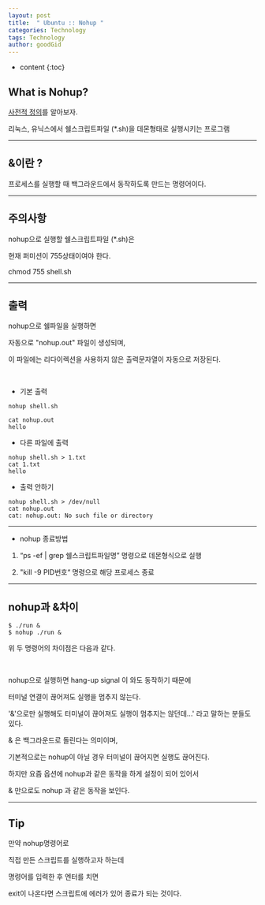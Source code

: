 ```yaml
---
layout: post
title:  " Ubuntu :: Nohup "
categories: Technology
tags: Technology
author: goodGid
---
```

* content
{:toc}


## What is Nohup?

[사전적 정의](https://ko.wikipedia.org/wiki/Nohup)를 알아보자.

리눅스, 유닉스에서 쉘스크립트파일 (*.sh)을 데몬형태로 실행시키는 프로그램


---

## &이란 ?

프로세스를 실행할 때 백그라운드에서 동작하도록 만드는 명령어이다.

---

## 주의사항 

nohup으로 실행할 쉘스크립트파일 (*.sh)은

현재 퍼미션이 755상태이여야 한다.

chmod 755 shell.sh

---

## 출력

nohup으로 쉘파일을 실행하면 

자동으로 "nohup.out" 파일이 생성되며, 

이 파일에는 리다이렉션을 사용하지 않은 출력문자열이 자동으로 저장된다.

<br>

* 기본 출력

```
nohup shell.sh

cat nohup.out
hello
```

* 다른 파일에 출력

```
nohup shell.sh > 1.txt
cat 1.txt
hello
```

* 출력 안하기

```
nohup shell.sh > /dev/null
cat nohup.out
cat: nohup.out: No such file or directory
```

---

* nohup 종료방법

1. “ps -ef | grep 쉘스크립트파일명” 명령으로 데몬형식으로 실행

2. "kill -9 PID번호“ 명령으로 해당 프로세스 종료


---

## nohup과 &차이

```
$ ./run &
$ nohup ./run &
```

위 두 명령어의 차이점은 다음과 같다.

<br>

nohup으로 실행하면 hang-up signal 이 와도 동작하기 때문에 

터미널 연결이 끊어져도 실행을 멈추지 않는다.

'&'으로만 실행해도 터미널이 끊어져도 실행이 멈추지는 않던데...' 라고 말하는 분들도 있다.

& 은 백그라운드로 돌린다는 의미이며, 

기본적으로는 nohup이 아닐 경우 터미널이 끊어지면 실행도 끊어진다. 

하지만 요즘 옵션에 nohup과 같은 동작을 하게 설정이 되어 있어서 

& 만으로도 nohup 과 같은 동작을 보인다.

---


## Tip

만약 nohup명령어로

직접 만든 스크립트를 실행하고자 하는데 

명령어를 입력한 후 엔터를 치면 

exit이 나온다면 스크립트에 에러가 있어 종료가 되는 것이다.

